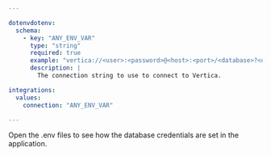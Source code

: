 ```yaml
---

dotenvdotenv:
  schema:
    - key: "ANY_ENV_VAR"
      type: "string"
      required: true
      example: "vertica://<user>:<password>@<host>:<port>/<database>?<query>"
      description: |
        The connection string to use to connect to Vertica.

integrations:
  values:
    connection: "ANY_ENV_VAR"

---
```


Open the .env files to see how the database credentials are set in the application.
